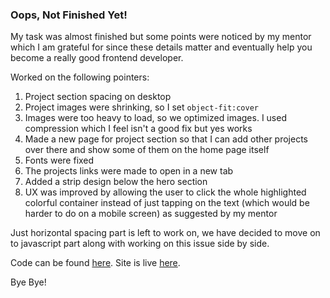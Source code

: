 ### Oops, Not Finished Yet!
 
My task was almost finished but some points were noticed by my mentor which I am grateful for since these details matter and eventually help you become a 
really good frontend developer. 

Worked on the following pointers:

1. Project section spacing on desktop
2. Project images were shrinking, so I set `object-fit:cover`
3. Images were too heavy to load, so we optimized images. I used compression which I feel isn't a good fix but yes works
4. Made a new page for project section so that I can add other projects over there and show some of them on the home page itself
5. Fonts were fixed
6. The projects links were made to open in a new tab
7. Added a strip design below the hero section
8.  UX was improved by allowing the user to click the whole highlighted colorful container instead of just tapping on the text (which would be harder to do on a mobile screen) as suggested by my mentor


Just horizontal spacing part is left to work on, we have decided to move on to javascript part along with working on this issue side by side.

Code can be found [here](https://github.com/jazzcodes/Portfolio).
Site is live [here](https://deploy-preview-3--enchanting-croissant-f9112c.netlify.app/).

Bye Bye!
